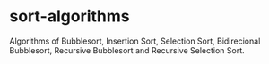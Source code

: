 # sort-algorithms
Algorithms of Bubblesort, Insertion Sort, Selection Sort, Bidirecional Bubblesort, Recursive Bubblesort and Recursive Selection Sort.
